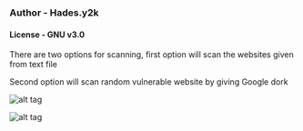 ### Author  - Hades.y2k

#### License - GNU v3.0

There are two options for scanning, first option will scan the websites given from text file

Second option will scan random vulnerable website by giving Google dork

![alt tag](https://github.com/Hadesy2k/sqlivulscan/blob/master/screenshots/1.png?raw=true)

![alt tag](https://github.com/Hadesy2k/sqlivulscan/blob/master/screenshots/2.png?raw=true)
